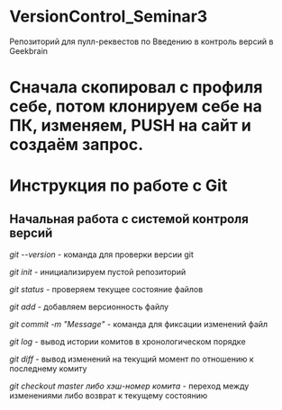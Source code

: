# VersionControl_Seminar3
Репозиторий для пулл-реквестов по Введению в контроль версий в Geekbrain

# Сначала скопировал с профиля себе, потом клонируем себе на ПК, изменяем, PUSH на сайт и создаём запрос.

# Инструкция по работе с Git

## Начальная работа с системой контроля версий

*git --version* - команда для проверки версии git

*git init* - инициализируем пустой репозиторий

*git status* - проверяем текущее состояние файлов

*git add* - добавляем версионность файлу

*git commit -m "Message"* - команда для фиксации изменений файл

*git log* - вывод истории комитов в хронологическом порядке

*git diff* - вывод изменений на текущий момент по отношению к последнему комиту

*git checkout master либо хэш-номер комита* - переход между изменениями либо возврат к текущему состоянию
